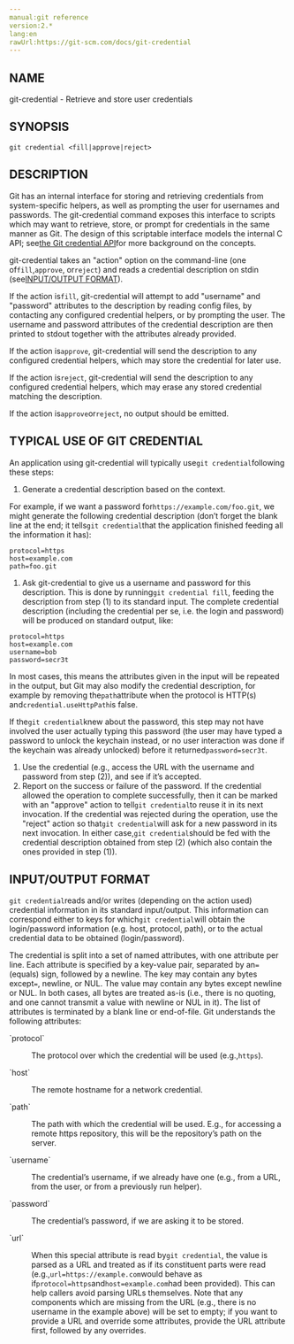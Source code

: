 ```yaml
---
manual:git reference
version:2.*
lang:en
rawUrl:https://git-scm.com/docs/git-credential
---
```



## NAME<a name="_name"></a>


git-credential - Retrieve and store user credentials





## SYNOPSIS<a name="_synopsis"></a>

```
git credential <fill|approve|reject>
```





## DESCRIPTION<a name="_description"></a>


Git has an internal interface for storing and retrieving credentials from system-specific helpers, as well as prompting the user for usernames and passwords. The git-credential command exposes this interface to scripts which may want to retrieve, store, or prompt for credentials in the same manner as Git. The design of this scriptable interface models the internal C API; see[the Git credential API](%21512  "")for more background on the concepts.




git-credential takes an &quot;action&quot; option on the command-line (one of`fill`,`approve`, or`reject`) and reads a credential description on stdin (see[INPUT/OUTPUT FORMAT](%5452#IOFMT "")).




If the action is`fill`, git-credential will attempt to add &quot;username&quot; and &quot;password&quot; attributes to the description by reading config files, by contacting any configured credential helpers, or by prompting the user. The username and password attributes of the credential description are then printed to stdout together with the attributes already provided.




If the action is`approve`, git-credential will send the description to any configured credential helpers, which may store the credential for later use.




If the action is`reject`, git-credential will send the description to any configured credential helpers, which may erase any stored credential matching the description.




If the action is`approve`or`reject`, no output should be emitted.





## TYPICAL USE OF GIT CREDENTIAL<a name="_typical_use_of_git_credential"></a>


An application using git-credential will typically use`git credential`following these steps:



1. Generate a credential description based on the context.



For example, if we want a password for`https://example.com/foo.git`, we might generate the following credential description (don’t forget the blank line at the end; it tells`git credential`that the application finished feeding all the information it has):



```
protocol=https
host=example.com
path=foo.git
```
1. Ask git-credential to give us a username and password for this description. This is done by running`git credential fill`, feeding the description from step (1) to its standard input. The complete credential description (including the credential per se, i.e. the login and password) will be produced on standard output, like:


```
protocol=https
host=example.com
username=bob
password=secr3t
```




In most cases, this means the attributes given in the input will be repeated in the output, but Git may also modify the credential description, for example by removing the`path`attribute when the protocol is HTTP(s) and`credential.useHttpPath`is false.




If the`git credential`knew about the password, this step may not have involved the user actually typing this password (the user may have typed a password to unlock the keychain instead, or no user interaction was done if the keychain was already unlocked) before it returned`password=secr3t`.
1. Use the credential (e.g., access the URL with the username and password from step (2)), and see if it’s accepted.
1. Report on the success or failure of the password. If the credential allowed the operation to complete successfully, then it can be marked with an &quot;approve&quot; action to tell`git credential`to reuse it in its next invocation. If the credential was rejected during the operation, use the &quot;reject&quot; action so that`git credential`will ask for a new password in its next invocation. In either case,`git credential`should be fed with the credential description obtained from step (2) (which also contain the ones provided in step (1)).




## INPUT/OUTPUT FORMAT<a name="IOFMT"></a>


`git credential`reads and/or writes (depending on the action used) credential information in its standard input/output. This information can correspond either to keys for which`git credential`will obtain the login/password information (e.g. host, protocol, path), or to the actual credential data to be obtained (login/password).




The credential is split into a set of named attributes, with one attribute per line. Each attribute is specified by a key-value pair, separated by an`=`(equals) sign, followed by a newline. The key may contain any bytes except`=`, newline, or NUL. The value may contain any bytes except newline or NUL. In both cases, all bytes are treated as-is (i.e., there is no quoting, and one cannot transmit a value with newline or NUL in it). The list of attributes is terminated by a blank line or end-of-file. Git understands the following attributes:


<dl><dt id='git-credential-codeprotocolcode'>`protocol`</dt><dd>

The protocol over which the credential will be used (e.g.,`https`).

</dd><dt id='git-credential-codehostcode'>`host`</dt><dd>

The remote hostname for a network credential.

</dd><dt id='git-credential-codepathcode'>`path`</dt><dd>

The path with which the credential will be used. E.g., for accessing a remote https repository, this will be the repository’s path on the server.

</dd><dt id='git-credential-codeusernamecode'>`username`</dt><dd>

The credential’s username, if we already have one (e.g., from a URL, from the user, or from a previously run helper).

</dd><dt id='git-credential-codepasswordcode'>`password`</dt><dd>

The credential’s password, if we are asking it to be stored.

</dd><dt id='git-credential-codeurlcode'>`url`</dt><dd>

When this special attribute is read by`git credential`, the value is parsed as a URL and treated as if its constituent parts were read (e.g.,`url=https://example.com`would behave as if`protocol=https`and`host=example.com`had been provided). This can help callers avoid parsing URLs themselves. Note that any components which are missing from the URL (e.g., there is no username in the example above) will be set to empty; if you want to provide a URL and override some attributes, provide the URL attribute first, followed by any overrides.

</dd></dl>



